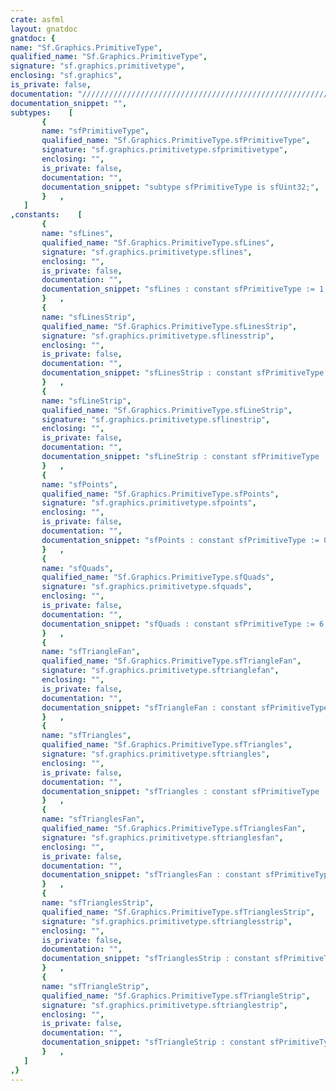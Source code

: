 ```yaml
---
crate: asfml
layout: gnatdoc
gnatdoc: {
name: "Sf.Graphics.PrimitiveType",
qualified_name: "Sf.Graphics.PrimitiveType",
signature: "sf.graphics.primitivetype",
enclosing: "sf.graphics",
is_private: false,
documentation: "//////////////////////////////////////////////////////////\n/ @brief Types of primitives that a sf::VertexArray can render\n/\n/ Points and lines have no area, therefore their thickness\n/ will always be 1 pixel, regardless the current transform\n/ and view.\n/\n//////////////////////////////////////////////////////////\n/< List of individual points\n/< List of individual lines\n/< List of connected lines, a point uses the previous point to form a line\n/< List of individual triangles\n/< List of connected triangles, a point uses the two previous points to form a triangle\n/< List of connected triangles, a point uses the common center and the previous point to form a triangle\n/< List of individual quads\n/< @deprecated Use sfLineStrip instead\n/< @deprecated Use sfTriangleStrip instead\n/< @deprecated Use sfTriangleFan instead",
documentation_snippet: "",
subtypes:    [
       {
       name: "sfPrimitiveType",
       qualified_name: "Sf.Graphics.PrimitiveType.sfPrimitiveType",
       signature: "sf.graphics.primitivetype.sfprimitivetype",
       enclosing: "",
       is_private: false,
       documentation: "",
       documentation_snippet: "subtype sfPrimitiveType is sfUint32;",
       }   ,
   ]
,constants:    [
       {
       name: "sfLines",
       qualified_name: "Sf.Graphics.PrimitiveType.sfLines",
       signature: "sf.graphics.primitivetype.sflines",
       enclosing: "",
       is_private: false,
       documentation: "",
       documentation_snippet: "sfLines : constant sfPrimitiveType := 1;",
       }   ,
       {
       name: "sfLinesStrip",
       qualified_name: "Sf.Graphics.PrimitiveType.sfLinesStrip",
       signature: "sf.graphics.primitivetype.sflinesstrip",
       enclosing: "",
       is_private: false,
       documentation: "",
       documentation_snippet: "sfLinesStrip : constant sfPrimitiveType := 2;",
       }   ,
       {
       name: "sfLineStrip",
       qualified_name: "Sf.Graphics.PrimitiveType.sfLineStrip",
       signature: "sf.graphics.primitivetype.sflinestrip",
       enclosing: "",
       is_private: false,
       documentation: "",
       documentation_snippet: "sfLineStrip : constant sfPrimitiveType := 2;",
       }   ,
       {
       name: "sfPoints",
       qualified_name: "Sf.Graphics.PrimitiveType.sfPoints",
       signature: "sf.graphics.primitivetype.sfpoints",
       enclosing: "",
       is_private: false,
       documentation: "",
       documentation_snippet: "sfPoints : constant sfPrimitiveType := 0;",
       }   ,
       {
       name: "sfQuads",
       qualified_name: "Sf.Graphics.PrimitiveType.sfQuads",
       signature: "sf.graphics.primitivetype.sfquads",
       enclosing: "",
       is_private: false,
       documentation: "",
       documentation_snippet: "sfQuads : constant sfPrimitiveType := 6;",
       }   ,
       {
       name: "sfTriangleFan",
       qualified_name: "Sf.Graphics.PrimitiveType.sfTriangleFan",
       signature: "sf.graphics.primitivetype.sftrianglefan",
       enclosing: "",
       is_private: false,
       documentation: "",
       documentation_snippet: "sfTriangleFan : constant sfPrimitiveType := 5;",
       }   ,
       {
       name: "sfTriangles",
       qualified_name: "Sf.Graphics.PrimitiveType.sfTriangles",
       signature: "sf.graphics.primitivetype.sftriangles",
       enclosing: "",
       is_private: false,
       documentation: "",
       documentation_snippet: "sfTriangles : constant sfPrimitiveType := 3;",
       }   ,
       {
       name: "sfTrianglesFan",
       qualified_name: "Sf.Graphics.PrimitiveType.sfTrianglesFan",
       signature: "sf.graphics.primitivetype.sftrianglesfan",
       enclosing: "",
       is_private: false,
       documentation: "",
       documentation_snippet: "sfTrianglesFan : constant sfPrimitiveType := 5;",
       }   ,
       {
       name: "sfTrianglesStrip",
       qualified_name: "Sf.Graphics.PrimitiveType.sfTrianglesStrip",
       signature: "sf.graphics.primitivetype.sftrianglesstrip",
       enclosing: "",
       is_private: false,
       documentation: "",
       documentation_snippet: "sfTrianglesStrip : constant sfPrimitiveType := 4;",
       }   ,
       {
       name: "sfTriangleStrip",
       qualified_name: "Sf.Graphics.PrimitiveType.sfTriangleStrip",
       signature: "sf.graphics.primitivetype.sftrianglestrip",
       enclosing: "",
       is_private: false,
       documentation: "",
       documentation_snippet: "sfTriangleStrip : constant sfPrimitiveType := 4;",
       }   ,
   ]
,}
---
```

